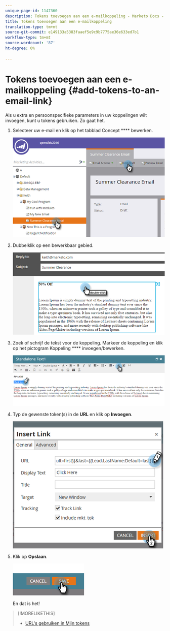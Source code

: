 ```yaml
---
unique-page-id: 1147360
description: Tokens toevoegen aan een e-mailkoppeling - Marketo Docs - Productdocumentatie
title: Tokens toevoegen aan een e-mailkoppeling
translation-type: tm+mt
source-git-commit: e149133a5383faaef5e9c9b7775ae36e633ed7b1
workflow-type: tm+mt
source-wordcount: '87'
ht-degree: 0%

---
```



# Tokens toevoegen aan een e-mailkoppeling {#add-tokens-to-an-email-link}

Als u extra en persoonspecifieke parameters in uw koppelingen wilt invoegen, kunt u tokens gebruiken. Zo gaat het.

1. Selecteer uw e-mail en klik op het tabblad Concept **** bewerken.

   ![](assets/one.png)

1. Dubbelklik op een bewerkbaar gebied.

   ![](assets/two.png)

1. Zoek of schrijf de tekst voor de koppeling. Markeer de koppeling en klik op het pictogram Koppeling **** invoegen/bewerken.

   ![](assets/three.png)

1. Typ de gewenste token(s) in de **URL** en klik op **Invoegen**.

   ![](assets/four.png)

1. Klik op **Opslaan**.

   ![](assets/five.png)

   En dat is het!

>[!MORELIKETHIS]
>
>* [URL&#39;s gebruiken in Mijn tokens](using-urls-in-my-tokens.md)

>



